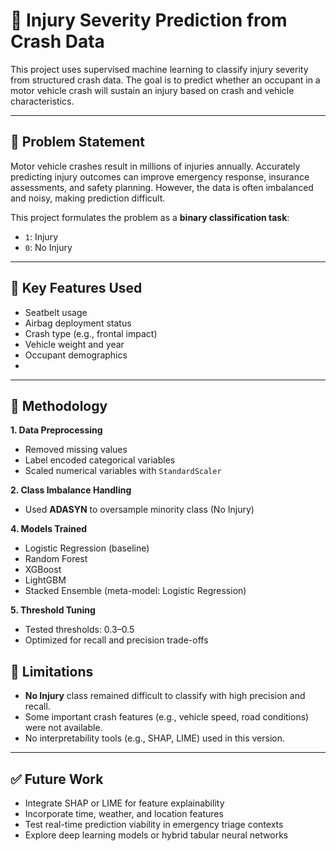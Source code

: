 # 🚗 Injury Severity Prediction from Crash Data

This project uses supervised machine learning to classify injury severity from structured crash data. The goal is to predict whether an occupant in a motor vehicle crash will sustain an injury based on crash and vehicle characteristics.

---

## 📌 Problem Statement

Motor vehicle crashes result in millions of injuries annually. Accurately predicting injury outcomes can improve emergency response, insurance assessments, and safety planning. However, the data is often imbalanced and noisy, making prediction difficult.

This project formulates the problem as a **binary classification task**:  
- `1`: Injury  
- `0`: No Injury  

---

## 🧠 Key Features Used
- Seatbelt usage  
- Airbag deployment status  
- Crash type (e.g., frontal impact)  
- Vehicle weight and year  
- Occupant demographics 
- 

---

## 🧪 Methodology

**1. Data Preprocessing**  
- Removed missing values  
- Label encoded categorical variables  
- Scaled numerical variables with `StandardScaler`

**2. Class Imbalance Handling**  
- Used **ADASYN** to oversample minority class (No Injury)

**4. Models Trained**  
- Logistic Regression (baseline)  
- Random Forest  
- XGBoost  
- LightGBM  
- Stacked Ensemble (meta-model: Logistic Regression)

**5. Threshold Tuning**  
- Tested thresholds: 0.3–0.5  
- Optimized for recall and precision trade-offs


## 🧩 Limitations

- **No Injury** class remained difficult to classify with high precision and recall.
- Some important crash features (e.g., vehicle speed, road conditions) were not available.
- No interpretability tools (e.g., SHAP, LIME) used in this version.

---

## ✅ Future Work

- Integrate SHAP or LIME for feature explainability  
- Incorporate time, weather, and location features  
- Test real-time prediction viability in emergency triage contexts  
- Explore deep learning models or hybrid tabular neural networks
